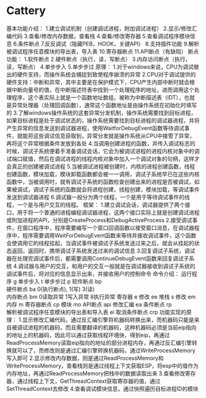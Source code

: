 # Cattery
基本功能介绍：
1.建立调试机制（创建调试进程，附加调试进程）
2.显示/修改汇编代码
3.查看/修改内存数据，查看栈
4.查看/修改寄存器
5.查看调试程序模块信息
6.条件断点
7.反反调试（隐藏PEB，HOOK，关键API）
8.支持插件功能
9.解析被调试程序任意模块的导出表，导入表
10.寄存器断点
11.API断点（有缺陷）
断点功能：
1.软件断点
2.硬件断点（执行，读，写断点）
3.内存访问断点（执行，读，写断点）
4.单步步入
5.单步步过
原理：
1.对于windows来说，CPU为调试做出的硬件支持，而操作系统会捕捉到致使程序崩溃的异常
2.CPU对于调试提供的硬件支持：中断和异常，其中主要是在保护模式下，CPU产生内部中断时就会根据中断向量号的值，在中断描述符表中找到一个处理程序的地址，进而调用这个处理程序，这个表实际上就是一个函数地址数组，被称为中断描述表（IDT），也就是异常处理器（处理回调函数），通常这个函数地址是由操作系统在初始化时填写的
3.了解windows操作系统的这套异常分发机制，操作系统需要找到目标进程，如果目标进程是处于调试状态的，操作系统需要找到目标进程的调试器进程，并将产生异常的信息发送到调试器进程，使用WaitforDebugEvent函数等待调试事件，就能将这些调试信息获取到，异常分发就是操作系统从CPU中接管了异常，再将这个异常根据条件发放到各处
4.当调用创建进程的函数，并传入调试标志的时候，调试子系统便着手准备调试会话，它会为被调试进程的进程内核对象中的调试端口赋值，然后在调试进程的线程内核对象中加入一个调试对象的句柄，这样才会真正的创建被调试进程
5.当被调试进程被创建时，内核的进程创建函数，线程创建函数，模块加载，模块卸载函数都会被一一调用，调试子系统早已在这些内核函数中，当被调用时，就有调试子系统的函数检查创建出来的进程是否被调试，如果被调试，调试子系统的函数就会将进程创建，线程创建，模块加载，等调试事件发送到调试器进程
6.调试器一般分为两个线程，一个是用于等待调试事件的线程，一个是与用户交互的线程。
框架：
1.建立调试会话，调试器提供了两个接口，用于将一个普通的进程编程调试器进程，这两个接口实际上就是创建调试进程或附加进程的API，分别是CreateProcess和DebugActiveProcess
2.接受调试事件，在窗口程序中，程序需要编写一个窗口回调函数以接受窗口消息，在调试器程序中，程序需要调用WaitForDebugEvent函数来等待并接收调试事件，这个函数会使调用它的线程挂起，当调试事件被调试子系统发送过来之后，就会从挂起的状态返回，返回时，携带调试子系统发送过来的调试信息
3.回复调试子系统，调试器在处理完调试事件后，都需要调用ContinueDebugEvent函数来回复调试子系统
4.调试器与用户的交互，和用户的交互一般就是在调试器接收到调试子系统的调试事件后，将对应的信息显示出来，并接收用户的控制命令
命令介绍：
运行程序	g
单步步入	t
单步步过	p
软件断点	bp		
硬件断点	ba	0(执行断点), 1(写) 3(读)	
内存断点 	bm	0读取异常  1写入异常 8执行异常
寄存器	e	修改	ee
堆栈	s	修改	em
内存	m	寄存器断点	cp
模块	mo	API断点	api
修改汇编	ea
条件断点	rp		
解析被调试程序任意模块的导出表和导入表  ei
取消条件断点  crp
功能实现的原理：
1.显示修改汇编代码，通过反汇编引擎将机器码转换出来，而机器码只能是来自被调试进程的机器码，而且需要翻译的机器码，这种机器码必须是当前eip指向的地址上的机器码，因此可以通过获取线程环境快，得到eip，再通过ReadProcessMemory读取eip指向的地址的部分进程内存，再通过反汇编引擎转换就可以了，而修改则是通过汇编引擎转换机器码，通过WriteProcessMemory写入即可
2.显示修改内存数据，则是通过ReadProcessMemory和WriteProcessMemory，查看栈则是通过线程上下文获取ESP，将esp中的值作为内存地址，再通过ReadProcessMemory把栈中的数据读取出来
3.查看修改寄存器，通过线程上下文，GetThreadContext获取寄存器的值，通过SetThreadContext去修改
4.查看调试模块信息，通过快照遍历目标进程ID的模块
